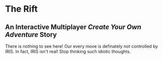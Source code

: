 # The Rift 
## An Interactive Multiplayer *Create Your Own Adventure* Story

There is nothing to see here! Our every move is definately not controlled by IRIS. In fact, IRIS isn't real! Stop thinking such idiotic thoughts.